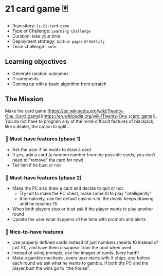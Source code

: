 # 21 card game 🃏

- Repository: `js-21-card-game`
- Type of Challenge: `Learning Challenge`
- Duration: take your time
- Deployment strategy: `Github pages` or `Netlify`
- Team challenge : `solo`

## Learning objectives
- Generate random outcomes
- If statements
- Coming up with a basic algorithm from scratch

## The Mission
Make the card game [https://en.wikipedia.org/wiki/Twenty-One_(card_game)](https://en.wikipedia.org/wiki/Twenty-One_(card_game)).
You do not have to program any of the more difficult features of blackjack, like a dealer, the option to split...

### 🌱 Must-have features (phase 1)
- Ask the user if he wants to draw a card
- If yes, add a card (a random number from the possible cards, you don't need to "remove" the card for now)
- Tell him if he bust or not
  
### 🌱 Must-have features (phase 2)
- Make the PC also draw a card and decide to quit or not.
    * Try not to make the PC cheat, make some AI to play "intelligently"
    * Alternatively, use the default casino rule: the dealer keeps drawing until he reaches 15
- When both players stop or bust ask if the player wants to play another round
- Update the user what happens all the time with prompts and alerts

### 🌼 Nice-to-have features
- Use properly defined cards instead of just numbers (hearts 10 instead of just 10), and have them disappear from the pool when used
- Instead of using prompts, use the images of cards. (very hard!)
- Make a gamble mechanic, every user starts with X chips, and before each round we ask what he wants to gamble. If both the PC and the player bust the wins go to "the house".